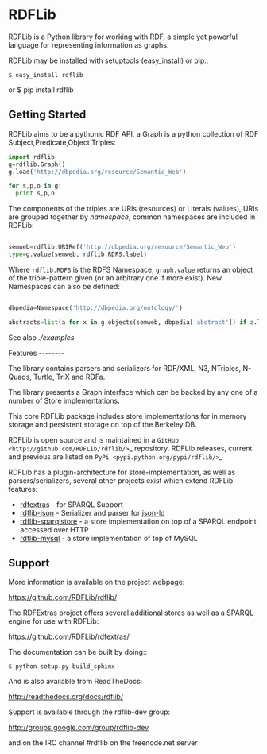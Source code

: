 RDFLib
======

RDFLib is a Python library for working with RDF, a simple yet 
powerful language for representing information as graphs.

RDFLib may be installed with setuptools (easy_install) or pip::

    $ easy_install rdflib
or
    $ pip install rdflib

Getting Started
---------------

RDFLib aims to be a pythonic RDF API, a Graph is a python collection
of RDF Subject,Predicate,Object Triples: 

```python
import rdflib
g=rdflib.Graph()
g.load('http://dbpedia.org/resource/Semantic_Web')

for s,p,o in g: 
  print s,p,o
```

The components of the triples are URIs (resources) or Literals
(values), URIs are grouped together by *namespace*, common namespaces are 
included in RDFLib: 

```python

semweb=rdflib.URIRef('http://dbpedia.org/resource/Semantic_Web')
type=g.value(semweb, rdflib.RDFS.label) 

```

Where `rdflib.RDFS` is the RDFS Namespace, `graph.value` returns an
object of the triple-pattern given (or an arbitrary one if more
exist). New Namespaces can also be defined:

```python

dbpedia=Namespace('http://dbpedia.org/ontology/')

abstracts=list(a for x in g.objects(semweb, dbpedia['abstract']) if a.language=='en')
```

See also *./examples*


Features --------

The library contains parsers and serializers for RDF/XML, N3,
NTriples, N-Quads, Turtle, TriX and RDFa.

The library presents a Graph interface which can be backed by
any one of a number of Store implementations. 

This core RDFLib package includes store implementations for 
in memory storage and persistent storage on top of the Berkeley DB. 

RDFLib is open source and is maintained in a 
`GitHub <http://github.com/RDFLib/rdflib/>`_ repository. RDFLib releases, current and previous 
are listed on `PyPi <pypi.python.org/pypi/rdflib/>`_

RDFLib has a plugin-architecture for store-implementation, as well as parsers/serializers, several other projects exist which extend RDFLib features:

 * [rdfextras](https://github.com/RDFLib/rdfextras) - for SPARQL Support
 * [rdflib-json](https://github.com/RDFLib/rdflib-jsonld) - Serializer and parser for [json-ld](http://json-ld.org)
 * [rdflib-sparqlstore](https://github.com/RDFLib/rdflib-sparqlstore) - a store implementation on top of a SPARQL endpoint accessed over HTTP
 * [rdflib-mysql](https://github.com/RDFLib/rdflib-mysql) - a store implementation of top of MySQL


Support
-------

More information is available on the project webpage:

https://github.com/RDFLib/rdflib/

The RDFExtras project offers several additional stores as well as a 
SPARQL engine for use with RDFLib: 

https://github.com/RDFLib/rdfextras/

The documentation can be built by doing::

    $ python setup.py build_sphinx

And is also available from ReadTheDocs: 

http://readthedocs.org/docs/rdflib/

Support is available through the rdflib-dev group: 

http://groups.google.com/group/rdflib-dev

and on the IRC channel #rdflib on the freenode.net server

